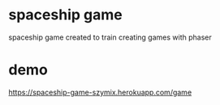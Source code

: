 # spaceship game
spaceship game created to train creating games with phaser

# demo
https://spaceship-game-szymix.herokuapp.com/game
